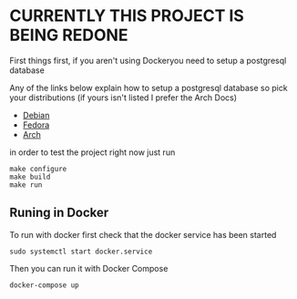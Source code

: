 # CURRENTLY THIS PROJECT IS BEING REDONE

First things first, if you aren't using Dockeryou need to setup a postgresql database

Any of the links below explain how to setup a postgresql database so
pick your distributions (if yours isn't listed I prefer the Arch Docs)

* [Debian](https://wiki.debian.org/PostgreSql)
* [Fedora](https://docs.fedoraproject.org/en-US/quick-docs/postgresql/)
* [Arch](https://wiki.archlinux.org/title/PostgreSQL)

in order to test the project right now just run

```shell
make configure
make build
make run
```

## Runing in Docker

To run with docker first check that the docker service has been started

```shell
sudo systemctl start docker.service
```

Then you can run it with Docker Compose

```shell
docker-compose up
```
